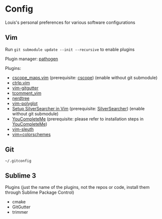 # Config
Louis's personal preferences for various software configurations

## Vim
Run `git submodule update --init --recursive` to enable plugins

Plugin manager: [pathogen](https://github.com/tpope/vim-pathogen)

Plugins:
* [cscope_maps.vim](http://cscope.sourceforge.net/cscope_maps.vim) (prerequisite: [cscope](http://cscope.sourceforge.net/)) (enable without git submodule)
* [ctrlp.vim](https://github.com/kien/ctrlp.vim)
* [vim-gitgutter](https://github.com/airblade/vim-gitgutter)
* [tcomment_vim](https://github.com/tomtom/tcomment_vim)
* [nerdtree](https://github.com/scrooloose/nerdtree)
* [vim-polyglot](https://github.com/sheerun/vim-polyglot)
* [Setup SilverSearcher in Vim](https://robots.thoughtbot.com/faster-grepping-in-vim) (prerequisite: [SilverSearcher](https://github.com/ggreer/the_silver_searcher)) (enable without git submodule)
* [YouCompleteMe](https://github.com/Valloric/YouCompleteMe) (prerequisite: please refer to installation steps in [YouCompleteMe](https://github.com/Valloric/YouCompleteMe))
* [vim-sleuth](https://github.com/tpope/vim-sleuth)
* [vim=colorschemes](https://github.com/flazz/vim-colorschemes.git)

## Git
`~/.gitconfig`

## Sublime 3 
Plugins (just the name of the plugins, not the repos or code, install them through Sublime Package Control)
* cmake
* GitGutter
* trimmer

